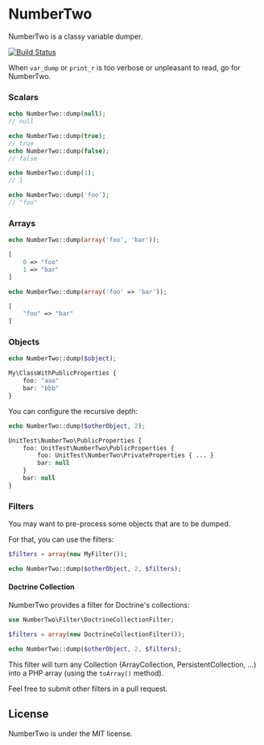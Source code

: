 # NumberTwo

NumberTwo is a classy variable dumper.

[![Build Status](https://travis-ci.org/mnapoli/NumberTwo.png?branch=master)](https://travis-ci.org/mnapoli/NumberTwo)

When `var_dump` or `print_r` is too verbose or unpleasant to read, go for NumberTwo.

### Scalars

```php
echo NumberTwo::dump(null);
// null

echo NumberTwo::dump(true);
// true
echo NumberTwo::dump(false);
// false

echo NumberTwo::dump(1);
// 1

echo NumberTwo::dump('foo');
// "foo"
```

### Arrays

```php
echo NumberTwo::dump(array('foo', 'bar'));
```

```php
[
    0 => "foo"
    1 => "bar"
]
```

```php
echo NumberTwo::dump(array('foo' => 'bar'));
```

```php
[
    "foo" => "bar"
]
```

### Objects

```php
echo NumberTwo::dump($object);
```

```php
My\ClassWithPublicProperties {
    foo: "aaa"
    bar: "bbb"
}
```

You can configure the recursive depth:

```php
echo NumberTwo::dump($otherObject, 2);
```

```php
UnitTest\NumberTwo\PublicProperties {
    foo: UnitTest\NumberTwo\PublicProperties {
        foo: UnitTest\NumberTwo\PrivateProperties { ... }
        bar: null
    }
    bar: null
}
```

### Filters

You may want to pre-process some objects that are to be dumped.

For that, you can use the filters:

```php
$filters = array(new MyFilter());

echo NumberTwo::dump($otherObject, 2, $filters);
```

#### Doctrine Collection

NumberTwo provides a filter for Doctrine's collections:

```php
use NumberTwo\Filter\DoctrineCollectionFilter;

$filters = array(new DoctrineCollectionFilter());

echo NumberTwo::dump($otherObject, 2, $filters);
```

This filter will turn any Collection (ArrayCollection, PersistentCollection, …) into a PHP array (using the `toArray()` method).

Feel free to submit other filters in a pull request.

## License

NumberTwo is under the MIT license.
